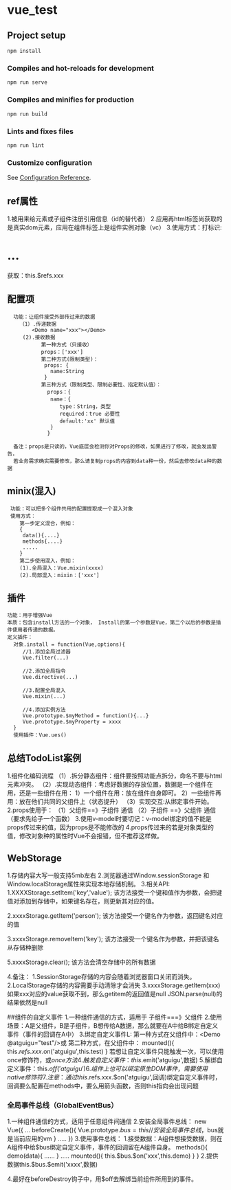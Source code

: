 # vue_test

## Project setup
```
npm install
```

### Compiles and hot-reloads for development
```
npm run serve
```

### Compiles and minifies for production
```
npm run build
```

### Lints and fixes files
```
npm run lint
```

### Customize configuration
See [Configuration Reference](https://cli.vuejs.org/config/).


## ref属性
   1.被用来给元素或子组件注册引用信息（id的替代者）
   2.应用再html标签尚获取的是真实dom元素，应用在组件标签上是组件实例对象（vc）
   3.使用方式：打标识:<h1 ref="xxx">...</h1>
   获取：this.$refs.xxx

## 配置项
      功能：让组件接受外部传过来的数据
        （1）.传递数据
            <Demo name="xxx"></Demo>
         (2).接收数据
               第一种方式（只接收）
               props：['xxx']
               第二种方式(限制类型)：
                props: {
                  name:String
                }
               第三种方式（限制类型、限制必要性、指定默认值）：
                 props：{
                  name：{
                     type：String，类型
                     required：true 必要性
                     default:'xx' 默认值
                  }
                 }
      
      备注：props是只读的，Vue底层会检测你对Props的修改，如果进行了修改，就会发出警告，
      若业务需求确实需要修改，那么请复制props的内容到data种一份，然后去修改data种的数据

## minix(混入)
     功能：可以把多个组件共用的配置提取成一个混入对象
     使用方式：
        第一步定义混合，例如：
        {
         data(){....}
         methods{....}
         .....
        }
        第二步使用混入，例如：
        (1).全局混入：Vue.mixin(xxxx)
        (2).局部混入：mixin：['xxx']

## 插件 
    功能：用于增强Vue
    本质：包含install方法的一个对象， Install的第一个参数是Vue，第二个以后的参数是插件使用者传递的数据。
    定义插件：
      对象.install = function(Vue,options){
         //1.添加全局过滤器
         Vue.filter(...)

         //2.添加全局指令
         Vue.directive(...)

         //3.配置全局混入
         Vue.mixin(...)

         //4.添加实例方法
         Vue.prototype.$myMethod = function(){...}
         Vue.prototype.$myProperty = xxxx
      }
      使用插件：Vue.ues()

##  总结TodoList案例
   1.组件化编码流程
   （1）.拆分静态组件：组件要按照功能点拆分，命名不要与html元素冲突。
   （2）.实现动态组件：考虑好数据的存放位置，数据是一个组件在用，还是一些组件在用：
      1）一个组件在用：放在组件自身即可。
      2）一些组件再用：放在他们共同的父组件上（状态提升）
   （3）实现交互:从绑定事件开始。
   2.props使用于：
     （1）父组件==》子组件 通信
     （2）子组件 ==》父组件  通信（要求先给子一个函数）
   3.使用v-model时要切记：v-model绑定的值不能是props传过来的值，因为props是不能修改的
   4.props传过来的若是对象类型的值，修改对象种的属性时Vue不会报错，但不推荐这样做。

## WebStorage
1.存储内容大写一般支持5mb左右
2.浏览器通过Window.sessionStorage 和Window.localStorage属性来实现本地存储机制。
3.相关API:
  1.XXXXStorage.setItem('key','value');
    该方法接受一个键和值作为参数，会把键值对添加到存储中，如果键名存在，则更新其对应的值。

  2.xxxxStorage.getItem('person');
  该方法接受一个键名作为参数，返回键名对应的值
  
  3.xxxxStorage.removeItem('key');
  该方法接受一个键名作为参数，并把该键名从存储种删除

  5.xxxxStorage.clear();
  该方法会清空存储中的所有数据

  4.备注：
    1.SessionStorage存储的内容会随着浏览器窗口关闭而消失。
    2.LocalStorage存储的内容需要手动清除才会消失
    3.xxxxStorage.getItem(xxx)如果xxx对应的value获取不到，那么getitem的返回值是null
    JSON.parse(null)的结果依然是null

   
##组件的自定义事件
1.一种组件通信的方式，适用于 子组件===》父组件
2.使用场景：A是父组件，B是子组件，B想传给A数据，那么就要在A中给B绑定自定义事件（事件的回调在A中）
3.绑定自定义事件L:
         第一种方式在父组件中：<Demo @atguigu="test"/>或 <Demo v-on:atguigu="test"/>
         第二种方式，在父组件中：
                mounted(){
                  this.$refs.xxx.$on('atguigu',this.test)
                }
         若想让自定义事件只能触发一次，可以使用once修饰符，或$once方法
4.触发自定义事件：this.$emit('atguigu',数据)
5.解绑自定义事件：this.$off('atguigu')
6.组件上也可以绑定原生DOM事件，需要使用native修饰符
7.注意：通过this.$refs.xxx.$on('atguigu',回调)绑定自定义事件时，回调要么配置在methods中，要么用箭头函数，否则this指向会出现问题


### 全局事件总线（GlobalEventBus）
  1.一种组件通信的方式，适用于任意组件间通信
  2.安装全局事件总线：
  new Vue({
    ...
    beforeCreate(){
      Vue.prototype.$bus=this //安装全局事件总线，$bus就是当前应用的vm
    }
    .....
  })
  3.使用事件总线：
          1.接受数据：A组件想接受数据，则在A组件中给$bus绑定自定义事件，事件的回调留在A组件自身。
          methods(){
            demo(data){
              ......
            }
            .....
            mounted(){
              this.$bus.$on('xxx',this.demo)
            }
          }
          2.提供数据this.$bus.$emit('xxxx',数据)
        
  4.最好在beforeDestroy钩子中，用$off去解绑当前组件所用到的事件。
      